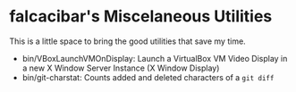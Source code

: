 falcacibar's Miscelaneous Utilities
===================================

This is a little space to bring the good utilities that save my time.


 - bin/VBoxLaunchVMOnDisplay: Launch a VirtualBox VM Video Display in a new X Window Server Instance (X Window Display)
 - bin/git-charstat: Counts added and deleted characters of a `git diff`
